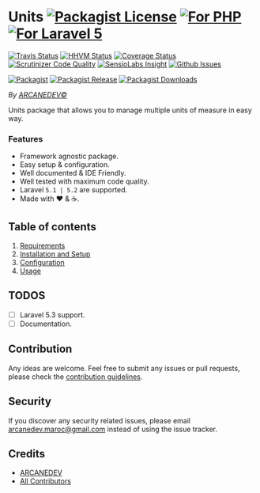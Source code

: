 # Units [![Packagist License][badge_license]](LICENSE.md) [![For PHP][badge_php]][link-github-repo] [![For Laravel 5][badge_laravel]][link-github-repo]

[![Travis Status][badge_build]][link-travis]
[![HHVM Status][badge_hhvm]][link-hhvm]
[![Coverage Status][badge_coverage]][link-scrutinizer]
[![Scrutinizer Code Quality][badge_quality]][link-scrutinizer]
[![SensioLabs Insight][badge_insight]][link-insight]
[![Github Issues][badge_issues]][link-github-issues]

[![Packagist][badge_package]][link-packagist]
[![Packagist Release][badge_release]][link-packagist]
[![Packagist Downloads][badge_downloads]][link-packagist]

*By [ARCANEDEV&copy;](http://www.arcanedev.net/)*

Units package that allows you to manage multiple units of measure in easy way.

### Features

  * Framework agnostic package.
  * Easy setup &amp; configuration.
  * Well documented &amp; IDE Friendly.
  * Well tested with maximum code quality.
  * Laravel `5.1 | 5.2` are supported.
  * Made with :heart: &amp; :coffee:.

## Table of contents

1. [Requirements](_docs/1.Requirements.md)
2. [Installation and Setup](_docs/2.Installation-and-Setup.md)
3. [Configuration](_docs/3.Configuration.md)
4. [Usage](_docs/4.Usage.md)

## TODOS

  - [ ] Laravel 5.3 support.
  - [ ] Documentation.

## Contribution

Any ideas are welcome. Feel free to submit any issues or pull requests, please check the [contribution guidelines](CONTRIBUTING.md).

## Security

If you discover any security related issues, please email arcanedev.maroc@gmail.com instead of using the issue tracker.

## Credits

- [ARCANEDEV][link-author]
- [All Contributors][link-contributors]

[badge_php]:          https://img.shields.io/badge/PHP-Framework%20agnostic-4F5B93.svg?style=flat-square
[badge_laravel]:      https://img.shields.io/badge/Laravel%20Supported-5.1|5.2-orange.svg?style=flat-square
[badge_license]:      https://img.shields.io/packagist/l/arcanedev/units.svg?style=flat-square
[badge_build]:        https://img.shields.io/travis/ARCANEDEV/Units.svg?style=flat-square
[badge_hhvm]:         https://img.shields.io/hhvm/arcanedev/units.svg?style=flat-square
[badge_coverage]:     https://img.shields.io/scrutinizer/coverage/g/ARCANEDEV/Units.svg?style=flat-square
[badge_quality]:      https://img.shields.io/scrutinizer/g/ARCANEDEV/Units.svg?style=flat-square
[badge_insight]:      https://img.shields.io/sensiolabs/i/6034af21-a8e1-4831-9b9d-238670d852fb.svg?style=flat-square
[badge_issues]:       https://img.shields.io/github/issues/ARCANEDEV/Units.svg?style=flat-square
[badge_package]:      https://img.shields.io/badge/package-arcanedev/units-blue.svg?style=flat-square
[badge_release]:      https://img.shields.io/packagist/v/arcanedev/units.svg?style=flat-square
[badge_downloads]:    https://img.shields.io/packagist/dt/arcanedev/units.svg?style=flat-square

[link-author]:        https://github.com/arcanedev-maroc
[link-github-repo]:   https://github.com/ARCANEDEV/Units
[link-github-issues]: https://github.com/ARCANEDEV/Units/issues
[link-contributors]:  https://github.com/ARCANEDEV/Units/graphs/contributors
[link-packagist]:     https://packagist.org/packages/arcanedev/units
[link-travis]:        https://travis-ci.org/ARCANEDEV/Units
[link-hhvm]:          http://hhvm.h4cc.de/package/arcanedev/units
[link-scrutinizer]:   https://scrutinizer-ci.com/g/ARCANEDEV/Units/?branch=master
[link-insight]:       https://insight.sensiolabs.com/projects/6034af21-a8e1-4831-9b9d-238670d852fb
